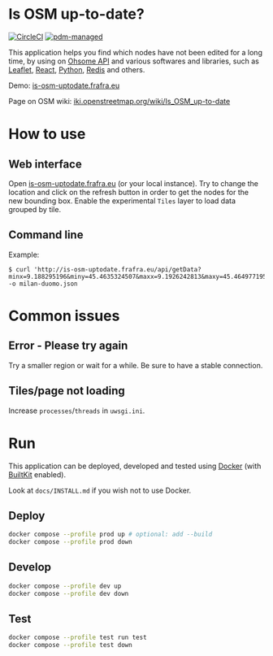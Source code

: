 # Is OSM up-to-date?

[![CircleCI](https://img.shields.io/circleci/build/github/frafra/is-osm-uptodate.svg)](https://circleci.com/gh/frafra/is-osm-uptodate)
[![pdm-managed](https://img.shields.io/badge/pdm-managed-blueviolet)](https://pdm.fming.dev)

This application helps you find which nodes have not been edited for a long time, by using on [Ohsome API](https://api.ohsome.org/) and various softwares and libraries, such as [Leaflet](https://leafletjs.com/), [React](https://reactjs.org), [Python](https://www.python.org/), [Redis](https://redis.io/) and others.

Demo: [is-osm-uptodate.frafra.eu](https://is-osm-uptodate.frafra.eu/)

Page on OSM wiki: [iki.openstreetmap.org/wiki/Is_OSM_up-to-date](https://wiki.openstreetmap.org/wiki/Is_OSM_up-to-date)

# How to use

## Web interface

Open [is-osm-uptodate.frafra.eu](https://is-osm-uptodate.frafra.eu/) (or your local instance). Try to change the location and click on the refresh button in order to get the nodes for the new bounding box.
Enable the experimental `Tiles` layer to load data grouped by tile.

## Command line

Example:

```
$ curl 'http://is-osm-uptodate.frafra.eu/api/getData?minx=9.188295196&miny=45.4635324507&maxx=9.1926242813&maxy=45.4649771956' -o milan-duomo.json
```

# Common issues

## Error - Please try again

Try a smaller region or wait for a while. Be sure to have a stable connection.

## Tiles/page not loading

Increase `processes`/`threads` in `uwsgi.ini`.

# Run

This application can be deployed, developed and tested using [Docker](https://docs.docker.com) (with [BuiltKit](https://docs.docker.com/develop/develop-images/build_enhancements/#to-enable-buildkit-builds) enabled).

Look at `docs/INSTALL.md` if you wish not to use Docker.

## Deploy

```bash
docker compose --profile prod up # optional: add --build
docker compose --profile prod down
```

## Develop

```bash
docker compose --profile dev up
docker compose --profile dev down
```

## Test

```bash
docker compose --profile test run test
docker compose --profile test down
```

